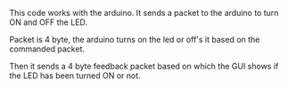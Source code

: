 This code works with the arduino. It sends a packet to the arduino to turn ON and OFF the LED.

Packet is 4 byte, the arduino turns on the led or off's it based on the commanded packet.

Then it sends a 4 byte feedback packet based on which the GUI shows if the LED has been turned ON or not.